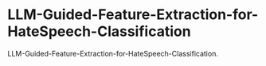 # LLM-Guided-Feature-Extraction-for-HateSpeech-Classification
LLM-Guided-Feature-Extraction-for-HateSpeech-Classification.
